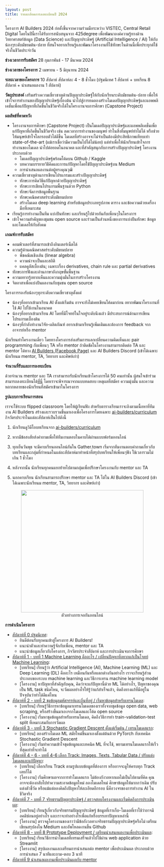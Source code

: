```yaml
---
layout: post
title: รายละเอียดการลงทะเบียนปี 2024
---
```


โครงการ AI Builders 2024 ก่อตั้งขึ้นจากความร่วมมือระหว่าง VISTEC, Central Retail Digital โดยในปีนี้เราได้รับการสนับสนุนจาก 425degree เพื่อพัฒนาองค์ความรู้ทางด้านวิทยาศาสตร์ข้อมูล (Data Science) และปัญญาประดิษฐ์ (Artificial Intelligence / AI) ให้กับน้องๆระดับมัธยมต้น-ปลาย ที่สนใจอยากเรียนรู้และพัฒนาโครงงานที่ใช้ทักษะในด้านนี้เพื่อประยุกต์ใช้จริงในชีวิตประจำวัน

**ช่วงเวลาการรับสมัคร**
28 กุมภาพันธ์ - 17 มีนาคม 2024

**ช่วงเวลาของโครงการ**
2 เมษายน - 5 มิถุนายน 2024

**ระยะเวลาของโครงการ**
10 สัปดาห์ สัปดาห์ละ 4 - 8 ชั่วโมง (ปฐมนิเทศ 1 สัปดาห์ + บทเรียน 8 สัปดาห์ + นำเสนอผลงาน 1 สัปดาห์)

**วัตถุประสงค์**
เสริมสร้างความเชี่ยวชาญด้านปัญญาประดิษฐ์ให้กับนักเรียนระดับมัธยมต้น-ปลาย
เพื่อให้เข้าใจการทำงานของปัญญาประดิษฐ์เบื้องต้น นำไปสู่การทดลองสร้างโมเดลปัญญาประดิษฐ์และแอพพลิเคชั่นเพื่อแก้ปัญหาที่เกิดขึ้นในชีวิตจริงได้ในโครงงานจบการศึกษา (Capstone Project)

**ผลลัพธ์ที่คาดหวัง**

- โครงงานจบการศึกษา (Capstone Project) เป็นโมเดลปัญญาประดิษฐ์และแอพพลิเคชั่นเพื่อแก้ปัญหาที่เกิดขึ้นในชีวิตจริง เช่น ลดเวลาการทำงานของมนุษย์ ทำในสิ่งที่มนุษย์ทำไม่ได้ หรือช่วยให้มนุษย์เข้าใจโลกรอบตัวได้ดีขึ้น โมเดลที่สร้างอาจจะไม่จำเป็นต้องมีประสิทธิภาพเทียบเท่า state-of-the-art (แม้เราเชื่อว่ามีความเป็นไปได้ไม่น้อย) แต่ทำเพื่อให้นักเรียนเข้าใจการทำงานของโมเดล นำไปต่อยอดในอนาคต และที่สำคัญสนุกกับการสร้างปัญญาประดิษฐ์
  โครงงานประกอบด้วย
  - โมเดลปัญญาประดิษฐ์พร้อมโค้ดบน Github / Kaggle
  - บทความบรรยายวิธีคิดและการแก้ปัญหาโดยใช้ปัญญาประดิษฐ์บน Medium
  - การนำเสนอผลงานต่อผู้ทรงคุณวุฒิ
- ความเชี่ยวชาญด้านการเขียนโปรแกรมและสร้างปัญญาประดิษฐ์
  - ทักษะการคิดวิธีแก้ปัญหาด้วยปัญญาประดิษฐ์
  - ทักษะการเขียนโปรแกรมพื้นฐานด้วย Python
  - ทักษะจัดการข้อมูลพื้นฐาน
  - ทักษะคณิตศาสตร์ระดับมัธยมปลาย
  - สร้างโมเดล deep learning สำหรับข้อมูลประเภทรูปภาพ ตาราง และข้อความด้วยเครื่องมือที่เหมาะสม
- เรียนรู้การทำงานเป็นทีม แบ่งปันทักษะ และเรียนรู้ไปด้วยกันกับเพื่อนๆในโครงการ
- เข้าใจความสำคัญของชุมชน open source และร่วมเป็นส่วนหนึ่งของการแบ่งปันทักษะ ข้อมูล และโมเดลให้กับสังคม

**เกณฑ์การรับสมัคร**

- คอมพิวเตอร์ที่สามารถเข้าถึงอินเตอร์เน็ตได้
- ความรู้ด้านคณิตศาสตร์ระดับมัธยมปลาย
  - พีชคณิตเชิงเส้น (linear algebra)
  - ความน่าจะเป็นและสถิติ
  - แคลคูลัสเบื้องต้น; เฉพาะเรื่อง derivatives, chain rule และ partial derivatives
- ทักษะการฟังและอ่านภาษาอังกฤษขั้นพื้นฐาน
- ความอยากรู้อยากเห็นและความมุ่งมั่นในการสร้างโครงงาน
- จิตอาสาเพื่อแบ่งปันผลงานกับชุมชน open source

โครงการรองรับน้องๆทุกระดับความเชี่ยวชาญตั้งแต่

- น้องๆที่อยากเข้ามาเรียน AI ตั้งแต่เริ่มต้น อาจจะยังไม่เคยเขียนโค้ดมาก่อน อยากพัฒนาโครงงานที่ใช้ AI ไปใช้งานในอนาคต
- น้องๆที่อยากเข้ามาเรียน AI โดยที่มีโจทย์ในใจอยู่ระดับนึงแล้ว มีประสบการณ์ด้านการเขียนโปรแกรมเบื้องต้น
- น้องๆที่กำลังทำงานวิจัย-ผลิตภัณฑ์ อยากเข้ามาเรียนรู้เพิ่มเติมและต้องการ feedback จากอาจารย์หรือ mentor

นักเรียนทำโครงงานเดี่ยว โดยทางโครงการส่งเสริมการแลกเปลี่ยนความคิดเห็นและ pair programming กับเพื่อนๆ TA หรือ mentor ถ้าติดขัดในโครงงานสามารถติดต่อ TA และ mentor ได้ทาง [AI Builders (Facebook Page)](https://www.facebook.com/aibuildersx) และ AI Builders Discord (เข้าได้เฉพาะนักเรียนม mentor, TA, วิทยากร และศิษย์เก่า)

**จำนวนที่รับและการลงทะเบียน**

ด้วยจำนวน mentor และ TA เราสามารถรับนักเรียนเข้าโครงการได้ 50 คนเท่านั้น ผู้สนใจเข้าร่วมสามารถลงทะเบียนได้[ที่นี่](https://ai-builders.github.io/register/) โดยเราจะพิจารณาจากแบบทดสอบ เหตุผลที่สมัคร ความมุ่งมั่น และความหลากหลายของนักเรียนที่สมัครเข้ามาในโครงการ

**รูปแบบการเรียนการสอน**

เราจะใช้ระบบ flipped classroom โดยให้ผู้เรียนฟัง
สำหรับตารางเรียนเราจะอิงตามเนื้อหาที่ทีมงาน AI Builders สร้างและรวบรวมขึ้นมาเองเพื่อโครงการโดยเฉพาะ [ai-builders/curriculum](https://github.com/ai-builders/curriculum) กิจวัตรประจำในแต่ละสัปดาห์เป็นไปดังนี้

1. นักเรียนดูวิดีโอบทเรียนจาก [ai-builders/curriculum](https://github.com/ai-builders/curriculum)

2. หากมีข้อสงสัยส่งคำถามเพื่อให้ทีมงานตอบในคาบได้ผ่านแบบฟอร์มออนไลน์

3. ทุกเย็นวันพุธ จะมีคาบเรียนออนไลน์กันใน Gather.town เริ่มจากทีมงานตอบคำถามเกี่ยวกับบทเรียนและกลุ่มที่กำหนดในแต่ละสัปดาห์มาทำหน้าที่สรุปบทเรียนให้เพื่อนๆฟัง ใช้เวลารวมไม่เกิน 1 ชั่วโมง

4. หลังจากนั้น นักเรียนทุกคนแยกย้ายไปตามกลุ่มเพื่อปรึกษาโครงงานกับ mentor และ TA

5. นอกคาบเรียน นักเรียนสามารถปรึกษา mentor และ TA ได้ใน AI Builders Discord (เข้าได้เฉพาะนักเรียนม mentor, TA, วิทยากร และศิษย์เก่า)

<figure align="center">
  <img src="{{ site.baseurl }}/images/gathertown-example.jpg" style="width: 400px;"/>
  <figcaption>ตัวอย่างการเจอกันออนไลน์</figcaption>
</figure>

**การดำเนินโครงการ**

- <u>สัปดาห์ที่ 0 ปฐมนิเทศ</u>:
  - ยินดีต้อนรับทุกคนเข้าสู่โครงการ AI Builders!
  - แนะนำตัวและทำความรู้จักกับเพื่อน, mentor และ TA
  - แนะนำข้อมูลเกี่ยวกับโครงการ, กิจวัตรประจำสัปดาห์ และการประเมินจบการศึกษา
- <u>สัปดาห์ที่ 1 - บทที่ 1 Machine Learning คืออะไร / เปลี่ยนปัญหาที่อยากแก้เป็นโจทย์ Machine Learning</u>:
  - [บทเรียน] เรียนรู้ว่า Artificial Intelligence (AI), Machine Learning (ML) และ Deep Learning (DL) คืออะไร เหมือนกันหรือแตกต่างกันอย่างไร เราจะเรียนรู้ส่วนประกอบของระบบ machine learning และวิธีการเทรน machine learning model
  - [โครงงาน] หาปัญหาที่สำคัญกับคุณ, คิดว่าจะแก้ปัญหานี้ด้วย ML ได้อย่างไร, ปัญหาของคุณเป็น ML task ชนิดไหน, จะวัดผลอย่างไรให้รู้ว่าแก้สำเร็จแล้ว, คิดถึงทางแก้ที่มีอยู่ในปัจจุบันว่าทำได้ดีแค่ไหน
- <u>สัปดาห์ที่ 2 - บทที่ 2 ชุดข้อมูลมหัศจรรย์และถิ่นที่อยู่ / เริ่มหาข้อมูลสำหรับเทรนโมเดล</u>:
  - [บทเรียน] เรียนรู้วิธีการหาข้อมูลมาเทรนโมเดลของเราทั้งจากชุดข้อมูล open data, web scraping, หรือสร้างขึ้นมาเองจากโมเดลและโค้ด open source
  - [โครงงาน] เริ่มหาชุดข้อมูลสำหรับเทรนโมเดล, คิดถึงวิธีการทำ train-validation-test split ที่เหมาะสมกับการวัดผล
- <u>สัปดาห์ที่ 3 - บทที่ 3 Stochastic Gradient Descent ตั้งแต่เริ่มต้น / เทรนโมเดลแรก</u>:
  - [บทเรียน] ลองสร้างโมเดล ML สมัยใหม่ขึ้นมาเองตั้งแต่ต้นด้วย PyTorch กับเทคนิค Stochastic Gradient Descent
  - [โครงงาน] เริ่มทำความเข้าใจชุดข้อมูลและเทคนิค ML ที่จะใช้, พยามเทรนโมเดลแรกให้เร็วที่สุดเท่าที่จะทำได้
- <u>สัปดาห์ที่ 4 – 6 - บทที่ 4-6 เลือก Track: Images, Texts, Tabular Data / ปรับแต่งโมเดลและแก้ปัญหา</u>:
  - [บทเรียน] เลือกเรียน Track ตามรูปแบบข้อมูลที่ต้องการ หรืออาจจะดูให้ครบทุก Track เลยก็ได้
  - [โครงงาน] เริ่มศึกษาผลจากการทำโมเดลแรก ไม่ต้องกังวลหากผลไม่เป็นไปตามที่คิด คุณอาจจะต้องกลับไปทำความสะอาดข้อมูลใหม่ ลองโมเดลใหม่ ศึกษาข้อมูลให้มากกว่าเดิม ปรับแต่งตัวชี้วัด หรือแม้แต่ลองคิดถึงปัญหาให้ละเอียดอีกรอบ นี่คือวงจรของการทำงาน AI ในชีวิตจริง
- <u>สัปดาห์ที่ 7 - บทที่ 7 จริยธรรมปัญญาประดิษฐ์ / ตรวจสอบโครงงานและเริ่มคิดถึงการประเมินผล</u>:
  - [บทเรียน] เรียนรู้เกี่ยวกับจริยธรรมปัญญาประดิษฐ์ ข้อมูลที่เราเก็บ-โมเดลที่เราใช้ว่าอาจมีอคติซ่อนอยู่อย่างไร และเราจะทำอย่างไรเพื่อแก้หรือบรรเทาปัญหาเหล่านี้
  - [โครงงาน] ตรวจดูโครงงานของเราว่ามีข้อกังวลทางจริยธรรมปัญญาประดิษฐ์หรือไม่ เตรียมเขียนสรุปลงใน Medium และอัพโหลดงานขึ้น Github
- <u>สัปดาห์ที่ 8 - บทที่ 8 Prototype Deployment / เตรียมนำเสนอผลงานเพื่อประเมินผล</u>:
  - [บทเรียน] เรียนวิธีการนำโมเดลที่เทรนเสร็จแล้วไปใช้ผ่าน web application ด้วย Streamlit
  - [โครงงาน] สรุปผลงานและเตรียมการนำเสนอต่อ mentor เพื่อประเมินผล ประกอบด้วยการนำเสนอ 7 นาทีและถาม-ตอบ 3 นาที
- <u>สัปดาห์ที่ 9 นำเสนอผลงานเพื่อประเมินผลกับ mentor</u>
